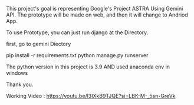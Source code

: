 This project's goal is representing Google's Project ASTRA Using Gemini API.
The prototype will be made on web, and then it will change to Andriod App.

To use Prototype, you can just run django at the Directory.

first, go to gemini Diectory

pip install -r requirements.txt
python manage.py runserver

The python version in this project is 3.9
AND used anaconda env in windows

Thank you.


Working Video : https://youtu.be/l3IXkB9TJQE?si=LBK-M-_5sn-GreVk
